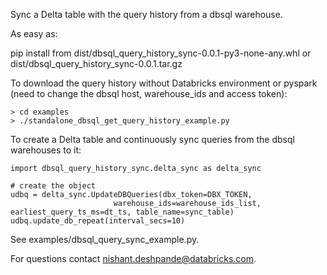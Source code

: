 Sync a Delta table with the query history from a dbsql warehouse.

As easy as:

pip install from dist/dbsql_query_history_sync-0.0.1-py3-none-any.whl or dist/dbsql_query_history_sync-0.0.1.tar.gz

To download the query history without Databricks environment or pyspark (need to change the dbsql host, warehouse_ids and access token):
```
> cd examples
> ./standalone_dbsql_get_query_history_example.py
```

To create a Delta table and continuously sync queries from the dbsql warehouses to it:

```
import dbsql_query_history_sync.delta_sync as delta_sync

# create the object
udbq = delta_sync.UpdateDBQueries(dbx_token=DBX_TOKEN, 
                       warehouse_ids=warehouse_ids_list, earliest_query_ts_ms=dt_ts, table_name=sync_table)
udbq.update_db_repeat(interval_secs=10)
```

See examples/dbsql_query_sync_example.py.

For questions contact nishant.deshpande@databricks.com.

